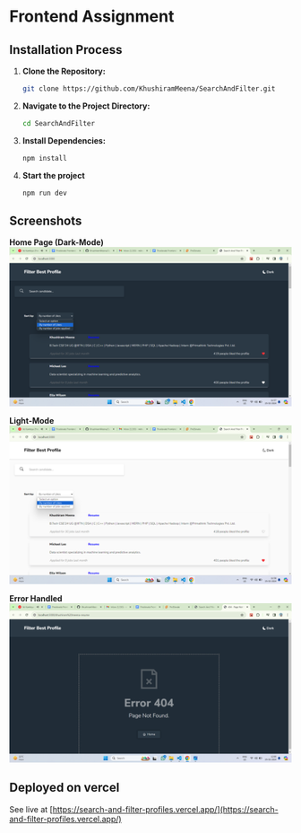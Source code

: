 # Frontend Assignment

## Installation Process

1. **Clone the Repository:**
    ```bash
    git clone https://github.com/KhushiramMeena/SearchAndFilter.git
    ```

2. **Navigate to the Project Directory:**
    ```bash
    cd SearchAndFilter
    ```

3. **Install Dependencies:**
    ```bash
    npm install
    ```

4. **Start the project**
    ```bash
    npm run dev
    ```


## Screenshots
**Home Page (Dark-Mode)**
![Fetched Data](screenshots/Dark.png)

**Light-Mode**
![Fetched Data](screenshots/light.png)

**Error Handled**
![Fetched Data](screenshots/Error_handle.png)
## Deployed on vercel
See live at [https://search-and-filter-profiles.vercel.app/](https://search-and-filter-profiles.vercel.app/)

